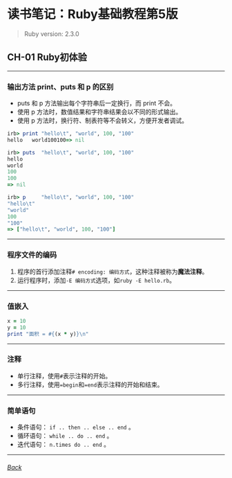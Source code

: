 # 读书笔记：Ruby基础教程第5版

> Ruby version: 2.3.0

## CH-01 Ruby初体验

*** *** ***

### 输出方法 print、puts 和 p 的区别

+ puts 和 p 方法输出每个字符串后一定换行，而 print 不会。
+ 使用 p 方法时，数值结果和字符串结果会以不同的形式输出。
+ 使用 p 方法时，换行符、制表符等不会转义，方便开发者调试。

```ruby
irb> print "hello\t", "world", 100, "100"
hello   world100100=> nil
```
```ruby
irb> puts  "hello\t", "world", 100, "100"
hello	
world
100
100
=> nil
```
```ruby
irb> p     "hello\t", "world", 100, "100"
"hello\t"
"world"
100
"100"
=> ["hello\t", "world", 100, "100"]
```

*** *** *** ***

### 程序文件的编码

1. 程序的首行添加注释`# encoding: 编码方式`，这种注释被称为**魔法注释**。
2. 运行程序时，添加`-E 编码方式`选项，如`ruby -E hello.rb`。

*** *** *** ***

### 值嵌入

```ruby
x = 10
y = 10
print "面积 = #{(x * y)}\n"
```

*** *** *** ***

### 注释

+ 单行注释，使用`#`表示注释的开始。
+ 多行注释，使用`=begin`和`=end`表示注释的开始和结束。

*** *** *** ***

### 简单语句

+ 条件语句： `if .. then .. else .. end` 。
+ 循环语句： `while .. do .. end` 。
+ 迭代语句： `n.times do .. end` 。


*** *** ***
###### [Back](../../index)
